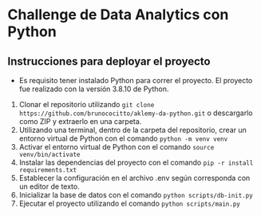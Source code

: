 # Challenge de Data Analytics con Python
## Instrucciones para deployar el proyecto
- Es requisito tener instalado Python para correr el proyecto. El proyecto fue realizado con la versión 3.8.10 de Python.
1. Clonar el repositorio utilizando `git clone https://github.com/brunococitto/aklemy-da-python.git` o descargarlo como ZIP y extraerlo en una carpeta.
2. Utilizando una terminal, dentro de la carpeta del repositorio, crear un entorno virtual de Python con el comando
`python -m venv venv`
3. Activar el entorno virtual de Python con el comando
`source venv/bin/activate`
4. Instalar las dependencias del proyecto con el comando
`pip -r install requirements.txt`
5. Establecer la configuración en el archivo .env según corresponda con un editor de texto.
6. Inicializar la base de datos con el comando
`python scripts/db-init.py`
7. Ejecutar el proyecto utilizando el comando
`python scripts/main.py`